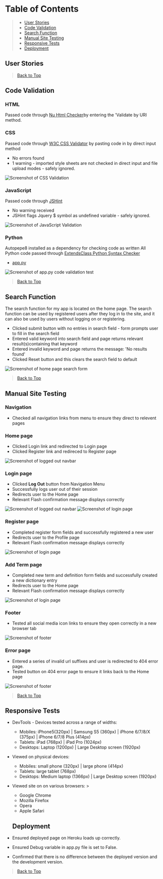 # Table of Contents

> - [User Stories](#user-stories)
> - [Code Validation](#code-validation)
> - [Search Function](#search-function)
> - [Manual Site Testing](#manual-site-testing)
> - [Responsive Tests](#responsive-tests)
> - [Deployment](#deployment)  

## User Stories


> [Back to Top](#table-of-contents) 

## Code Validation

### HTML

Passed code through [Nu Html Checker](https://validator.w3.org/#validate_by_uri)by entering the 'Validate by URI method.

### CSS

Passed code through [W3C CSS Validator](https://jigsaw.w3.org/css-validator/#validate_by_input) by pasting code in by direct input method

- No errors found
- 1 warning - imported style sheets are not checked in direct input and file upload modes - safely ignored.

![Screenshot of CSS Validation](../testing/css_validation.png)

### JavaScript

Passed code through [JSHint](https://jshint.com/)

- No warning received
- JSHint flags Jquery $ symbol as undefined variable - safely ignored.

![Screenshot of JavaScript Validation](../testing/js_validation.png)

### Python

Autopepe8 installed as a dependency for checking code as written
All Python code passed through [ExtendsClass Python Syntax Checker](https://extendsclass.com/python-tester.html)

- [app.py](../../app.py)

![Screenshot of app.py code validation test](../testing/app_py_validation.png)

> [Back to Top](#table-of-contents) 

## Search Function

The search function for my app is located on the home page. The search function can be used by registered users after they log in to the site, and it can also be used by users without logging on or registering.

- Clicked submit button with no entries in search field - form prompts user to fill in the search field
- Entered valid keyword into search field and page returns relevant result(s)containing that keyword
- Entered invalid keyword and page returns the message: 'No results found'
- Clicked Reset button and this clears the search field to default

![Screenshot of home page search form](../testing/search_form.png)

> [Back to Top](#table-of-contents) 

## Manual Site Testing

### Navigation

- Checked all navigation links from menu to ensure they direct to relevent pages

### Home page

- Clicked Login link and redirected to Login page
- Clicked Register link and redireced to Register page

![Screenshot of logged out navbar](../testing/navbar_logged_out.png)

### Login page

- Clicked **Log Out** button from Navigation Menu
- Successfully logs user out of their session
- Redirects user to the Home page
- Relevant Flash confirmation message displays correctly

![Screenshot of logged out navbar](../testing/navbar_logged_in.png)
![Screenshot of login page](../testing/login_page.png)

### Register page

- Completed register form fields and successfully registered a new user
- Redirects user to the Profile page
- Relevant Flash confirmation message displays correctly

![Screenshot of login page](../testing/register_page.png)

### Add Term page

- Completed new term and definition form fields and successfully created a new dictionary entry
- Redirects user to the Home page
- Relevant Flash confirmation message displays correctly

![Screenshot of login page](../testing/add_term_page.png)

### Footer

- Tested all social media icon links to ensure they open correctly in a new browser tab

![Screenshot of footer](../testing/footer.png)

### Error page

- Entered a series of invalid url suffixes and user is redirected to 404 error page.
- Tested button on 404 error page to ensure it links back to the Home page

![Screenshot of footer](../testing/error_404.png)

> [Back to Top](#table-of-contents)

## Responsive Tests

- DevTools - Devices tested across a range of widths:
  - Mobiles: iPhone5(320px) | Samsung S5 (360px) | iPhone 6/7/8/X (375px) | iPhone 6/7/8 Plus (414px)
  - Tablets: iPad (768px) | iPad Pro (1024px)
  - Desktops: Laptop (1200px) | Large Desktop screen (1920px)

- Viewed on physical devices:
  - Mobiles: small phone (320px) | large phone (414px)
  - Tablets: large tablet (768px)
  - Desktops: Medium laptop (1366px) | Large Desktop screen (1920px)

- Viewed site on on various browsers: >   
  - Google Chrome
  - Mozilla Firefox
  - Opera
  - Apple Safari

  ## Deployment

- Ensured deployed page on Heroku loads up correctly.
- Ensured Debug variable in app.py file is set to False.
- Confirmed that there is no difference between the deployed version and the development version.  

> [Back to Top](#table-of-contents) 